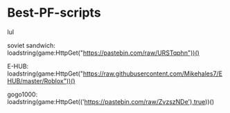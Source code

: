 # Best-PF-scripts
lul


soviet sandwich:   loadstring(game:HttpGet("https://pastebin.com/raw/URSTqphn"))()

E-HUB:  loadstring(game:HttpGet("https://raw.githubusercontent.com/Mikehales7/EHUB/master/Roblox"))()

gogo1000:  loadstring(game:HttpGet(('https://pastebin.com/raw/ZvzszNDe'),true))()
